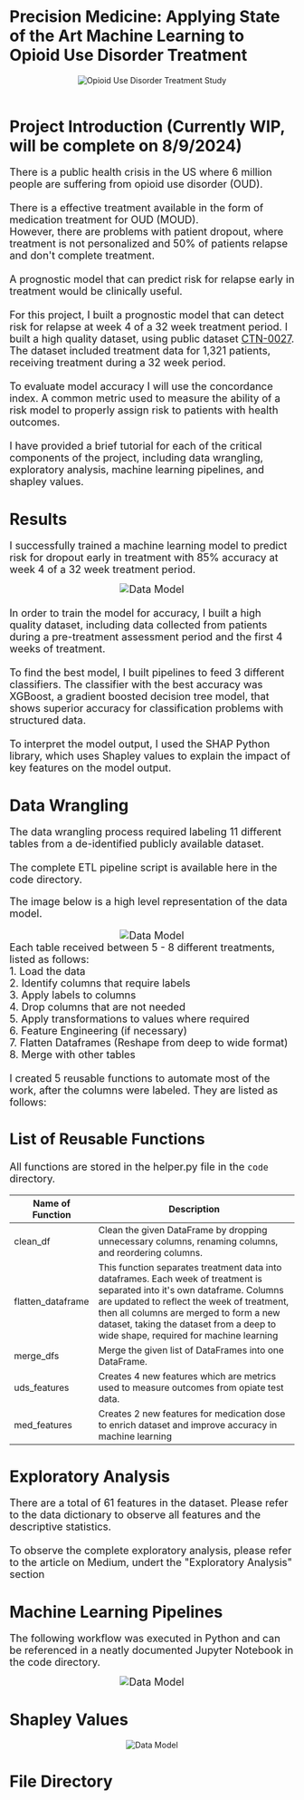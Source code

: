 # Precision Medicine: Applying State of the Art Machine Learning to Opioid Use Disorder Treatment


<div align="center">
    <img src="images/cover.jpg" alt="Opioid Use Disorder Treatment Study">
</div>

<br>

# Project Introduction (Currently WIP, will be complete on 8/9/2024)
<font size='4'>There is a public health crisis in the US where 6 million people are suffering from opioid use disorder (OUD).<br><br>
There is a effective treatment available in the form of medication treatment for OUD (MOUD).<br>
However, there are problems with patient dropout, where treatment is not personalized and 50% of patients relapse and don't complete treatment.<br>
<br>
A prognostic model that can predict risk for relapse early in treatment would be clinically useful.<br>
<br>
For this project, I built a prognostic model that can detect risk for relapse at week 4 of a 32 week treatment period.  I built a high quality dataset, using public dataset [CTN-0027](https://datashare.nida.nih.gov/study/nida-ctn-0027).  The dataset included treatment data for 1,321 patients, receiving treatment during a 32 week period.<br>
<br>
To evaluate model accuracy I will use the concordance index.  A common metric used to measure the ability of a risk model to properly assign risk to patients with health outcomes.<br>
<br>
I have provided a brief tutorial for each of the critical components of the project, including data wrangling, exploratory analysis, machine learning pipelines, and shapley values.<br>
</font>

# Results
<font size='4'>I successfully trained a machine learning model to predict risk for dropout early in treatment with 85% accuracy at week 4 of a 32 week treatment period.<br> 
<div align="center"> <img src="images/accuracy.png" alt="Data Model"> </div>
<br>
In order to train the model for accuracy, I built a high quality dataset, including data collected from patients during a pre-treatment assessment period and the first 4 weeks of treatment.<br>
<br>
To find the best model, I built pipelines to feed 3 different classifiers.  The classifier with the best accuracy was XGBoost, a gradient boosted decision tree model, that shows superior accuracy for classification problems with structured data.<br>
<br>
To interpret the model output, I used the SHAP Python library, which uses Shapley values to explain the impact of key features on the model output.<br>
</font>

# Data Wrangling
<font size='4'>The data wrangling process required labeling 11 different tables from a de-identified publicly available dataset.<br> 
<br>
The complete ETL pipeline script is available here in the code directory.

The image below is a high level representation of the data model.
<div align="center"> <img src="images/datamodel.png" alt="Data Model"> </div>
Each table received between 5 - 8 different treatments, listed as follows:<bR>
1. Load the data<br>
2. Identify columns that require labels<br>
3. Apply labels to columns<br>
4. Drop columns that are not needed<br>
5. Apply transformations to values where required<br>
6. Feature Engineering (if necessary)<br>
7. Flatten Dataframes (Reshape from deep to wide format)<br>
8. Merge with other tables<br>
<br>
I created 5 reusable functions to automate most of the work, after the columns were labeled.  They are listed as follows:<br>

## List of Reusable Functions
All functions are stored in the helper.py file in the `code` directory.<br>

| Name of Function | Description | 
| ---------------- | ----------- |
| clean_df | Clean the given DataFrame by dropping unnecessary columns, renaming columns, and reordering columns. |
| flatten_dataframe | This function separates treatment data into dataframes.  Each week of treatment is separated into it's own dataframe.  Columns are updated to reflect the week of treatment, then all columns are merged to form a new dataset, taking the dataset from a deep to wide shape, required for machine learning |
| merge_dfs | Merge the given list of DataFrames into one DataFrame. |
| uds_features | Creates 4 new features which are metrics used to measure outcomes from opiate test data. |
| med_features | Creates 2 new features for medication dose to enrich dataset and improve accuracy in machine learning|

</font>

# Exploratory Analysis
<font size='4'>There are a total of 61 features in the dataset.  Please refer to the data dictionary to observe all features and the descriptive statistics.<br>
<br>To observe the complete exploratory analysis, please refer to the article on Medium, undert the "Exploratory Analysis" section
</font>

# Machine Learning Pipelines
<font size=4>The following workflow was executed in Python and can be referenced in a neatly documented Jupyter Notebook in the code directory.
<div align="center"> <img src="images/pipelines.png" alt="Data Model"> </div>
</font>

# Shapley Values
<div align="center"> <img src="images/shap.png" alt="Data Model"> </div>

# File Directory